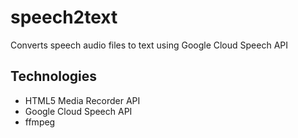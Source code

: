 # speech2text
Converts speech audio files to text using Google Cloud Speech API

## Technologies
- HTML5 Media Recorder API
- Google Cloud Speech API
- ffmpeg 
